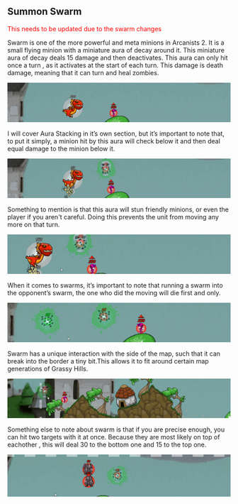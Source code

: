 ## Summon Swarm


<span style="color:red">This needs to be updated due to the swarm changes</span>


Swarm is one of the more powerful and meta minions in Arcanists 2. It is a small flying minion with a miniature aura of decay around it. This miniature aura of decay deals 15 damage and then deactivates.  This aura can only hit once a turn , as it activates at the start of each turn. This damage is death damage, meaning that it can turn and heal zombies.


![swarm1](https://raw.githubusercontent.com/1IlIl/wikidata/main/underdark/gifs/swarm1.gif)


I will cover Aura Stacking in it’s own section, but it’s important to note that, to put it simply, a minion hit by this aura will check below it and then deal equal damage to the minion below it.


![swarm2](https://raw.githubusercontent.com/1IlIl/wikidata/main/underdark/gifs/swarm2.gif)


Something to mention is that this aura will stun friendly minions, or even the player if you aren't careful. Doing this prevents the unit from moving any more on that turn.


![swarm3](https://raw.githubusercontent.com/1IlIl/wikidata/main/underdark/gifs/swarm3.gif)


When it comes to swarms, it’s important to note that running a swarm into the opponent’s swarm, the one who did the moving will die first and only.


![swarm4](https://raw.githubusercontent.com/1IlIl/wikidata/main/underdark/gifs/swarm4.gif)


Swarm has a unique interaction with the side of the map, such that it can break into the border a tiny bit.This allows it to fit around certain map generations of Grassy Hills.


![swarm5](https://raw.githubusercontent.com/1IlIl/wikidata/main/underdark/gifs/swarm5.gif)


Something else to note about swarm is that if you are precise enough, you can hit two targets with it at once. Because they are most likely on top of eachother , this will deal 30 to the bottom one and 15 to the top one.


![swarm6](https://raw.githubusercontent.com/1IlIl/wikidata/main/underdark/gifs/swarmn+1.gif)


